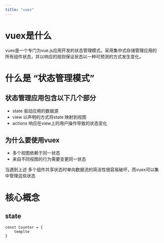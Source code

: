 ```yaml
---
title: "vuex"
---
```


# vuex是什么
 
 vuex是一个专门为vue.js应用开发的状态管理模式。采用集中式存储管理应用的所有组件状态，并以响应的规则保证状态以一种可预测的方式发生变化。

# 什么是 “状态管理模式”
## 状态管理应用包含以下几个部分
* state 驱动应用的数据源
* view 以声明的方式将state 映射到视图
* actions 响应在view上的用户操作导致的状态变化

## 为什么要使用vuex
* 多个视图依赖于同一状态
* 来自不同视图的行为需要变更同一状态

当遇到上述 多个组件共享状态时单向数据流的简洁性很容易破坏，而vuex可以集中管理这些状态

# 核心概念
## state
```
const Counter = {
    templte
}
```

